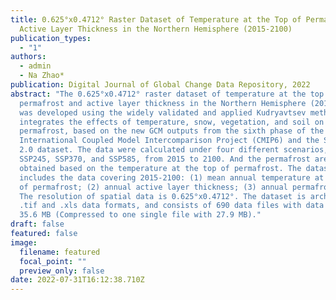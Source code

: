 ```yaml
---
title: 0.625°x0.4712° Raster Dataset of Temperature at the Top of Permafrost and
  Active Layer Thickness in the Northern Hemisphere (2015-2100)
publication_types:
  - "1"
authors:
  - admin
  - Na Zhao*
publication: Digital Journal of Global Change Data Repository, 2022
abstract: "The 0.625°x0.4712° raster dataset of temperature at the top of
  permafrost and active layer thickness in the Northern Hemisphere (2015-2100)
  was developed using the widely validated and applied Kudryavtsev method, which
  integrates the effects of temperature, snow, vegetation, and soil on
  permafrost, based on the new GCM outputs from the sixth phase of the
  International Coupled Model Intercomparison Project (CMIP6) and the SoilGrids
  2.0 dataset. The data were calculated under four different scenarios, SSP126,
  SSP245, SSP370, and SSP585, from 2015 to 2100. And the permafrost area was
  obtained based on the temperature at the top of permafrost. The dataset
  includes the data covering 2015-2100: (1) mean annual temperature at the top
  of permafrost; (2) annual active layer thickness; (3) annual permafrost area.
  The resolution of spatial data is 0.625°x0.4712°. The dataset is archived in
  .tif and .xls data formats, and consists of 690 data files with data size of
  35.6 MB (Compressed to one single file with 27.9 MB)."
draft: false
featured: false
image:
  filename: featured
  focal_point: ""
  preview_only: false
date: 2022-07-31T16:12:38.710Z
---
```

